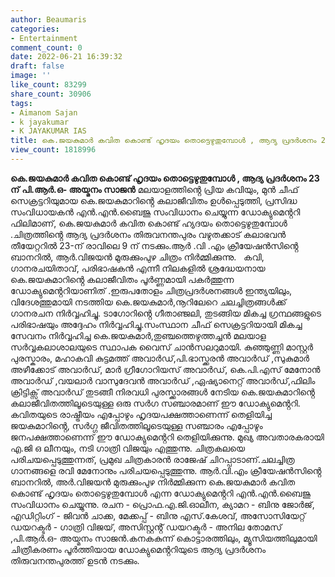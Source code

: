 ```yaml
---
author: Beaumaris
categories:
- Entertainment
comment_count: 0
date: 2022-06-21 16:39:32
draft: false
image: ''
like_count: 83299
share_count: 30906
tags:
- Aimanom Sajan
- k jayakumar
- K JAYAKUMAR IAS
title: കെ.ജയകുമാർ കവിത കൊണ്ട് ഹൃദയം തൊട്ടെഴുതുമ്പോൾ , ആദ്യ പ്രദർശനം 23 ന്
view_count: 1818996
---
```


**കെ.ജയകുമാർ കവിത കൊണ്ട് ഹൃദയം തൊട്ടെഴുതുമ്പോൾ , ആദ്യ പ്രദർശനം 23 ന്** **പി.ആർ.ഒ- അയ്മനം സാജൻ** മലയാളത്തിൻ്റെ പ്രിയ കവിയും, മുൻ ചീഫ് സെക്രട്ടറിയുമായ കെ.ജയകുമാറിൻ്റെ കലാജീവിതം ഉൾപ്പെടുത്തി, പ്രസിദ്ധ സംവിധായകൻ എൻ.എൻ.ബൈജു സംവിധാനം ചെയ്യുന്ന ഡോക്യുമെൻ്ററി ഫിലിമാണ്, കെ.ജയകുമാർ കവിത കൊണ്ട് ഹ്യദയം തൊട്ടെഴുതുമ്പോൾ .ചിത്രത്തിൻ്റെ ആദ്യ പ്രദർശനം തിരുവനന്തപുരം വഴുതക്കാട് കലാഭവൻ തീയേറ്ററിൽ 23-ന് രാവിലെ 9 ന് നടക്കും.ആർ .വി .എം ക്രീയേഷൻസിൻ്റെ ബാനറിൽ, ആർ.വിജയൻ മുരുക്കുംപുഴ ചിത്രം നിർമ്മിക്കുന്നു. &nbsp; കവി, ഗാനരചയിതാവ്, പരിഭാഷകൻ എന്നീ നിലകളിൽ ശ്രദ്ധേയനായ കെ.ജയകുമാറിൻ്റെ കലാജീവിതം പൂർണ്ണമായി പകർത്തുന്ന ഡോക്യുമെൻ്ററിയാണിത് .ഇരുപതോളം ചിത്രപ്രദർശനങ്ങൾ ഇന്ത്യയിലും, വിദേശത്തുമായി നടത്തിയ കെ.ജയകുമാർ,നൂറിലേറെ ചലച്ചിത്രങ്ങൾക്ക് ഗാനരചന നിർവ്വഹിച്ചു. ടാഗോറിൻ്റെ ഗീതാഞ്ജലി, തുടങ്ങിയ മികച്ച ഗ്രന്ഥങ്ങളുടെ പരിഭാഷയും അദ്ദേഹം നിർവ്വഹിച്ചു.സംസ്ഥാന ചീഫ് സെക്രട്ടറിയായി മികച്ച സേവനം നിർവ്വഹിച്ച കെ.ജയകുമാർ,തുഞ്ചത്തെഴുത്തച്ചൻ മലയാള സർവ്വകലാശാലയുടെ സ്ഥാപക വൈസ് ചാൻസലറുമായി. കുഞ്ഞുണ്ണി മാസ്റ്റർ പുരസ്കാരം, മഹാകവി കുട്ടമത്ത് അവാർഡ്,പി.ഭാസ്ക്കരൻ അവാർഡ് ,സുകുമാർ അഴീക്കോട് അവാർഡ്, മാർ ഗ്രീഗോറിയസ് അവാർഡ്, കെ.പി.എസ് മേനോൻ അവാർഡ് ,വയലാർ വാസുദേവൻ അവാർഡ് ,ഏഷ്യാനെറ്റ് അവാർഡ്,ഫിലിം ക്രിട്ടിക്സ് അവാർഡ് തുടങ്ങീ നിരവധി പുരസ്ക്കാരങ്ങൾ നേടിയ കെ.ജയകുമാറിൻ്റെ കലാജീവിതത്തിലൂടെയുള്ള ഒരു സർഗ സഞ്ചാരമാണ് ഈ ഡോക്യുമെൻ്ററി. കവിതയുടെ രാഷ്ട്രീയം എപ്പോഴും ഹൃദയപക്ഷത്താണെന്ന് തെളിയിച്ച ജയകുമാറിൻ്റെ, സർഗ്ഗ ജീവിതത്തിലൂടെയുള്ള സഞ്ചാരം എപ്പോഴും ജനപക്ഷത്താണെന്ന് ഈ ഡോക്യുമെൻ്ററി തെളിയിക്കുന്നു. മുഖ്യ അവതാരകരായി എ.ജി ഒ ലീനയും, നടി ഗാത്രി വിജയും എത്തുന്നു. ചിത്രകലയെ പരിചയപ്പെടുത്തുന്നത്, പ്രമുഖ ചിത്രകാരൻ രാജേഷ് ചിറപ്പാടാണ്.ചലച്ചിത്ര ഗാനങ്ങളെ രവി മേനോനും പരിചയപ്പെടുത്തുന്നു. ആർ.വി.എം ക്രീയേഷൻസിൻ്റെ ബാനറിൽ, അർ.വിജയൻ മുരുക്കുംപുഴ നിർമ്മിക്കുന്ന കെ.ജയകുമാർ കവിത കൊണ്ട് ഹൃദയം തൊട്ടെഴുതുമ്പോൾ എന്ന ഡോക്യുമെൻ്ററി എൻ.എൻ.ബൈജു സംവിധാനം ചെയ്യുന്നു. രചന - പ്രൊഫ.എ.ജി.ഓലീന, ക്യാമറ - ബിനു ജോർജ്, എഡിറ്റിംഗ് - ജിവൻ ചാക്ക, മേക്കപ്പ് - ബിനു എസ്.കേശവ്, അസോസിയേറ്റ് ഡയറക്ടർ - ഗാത്രി വിജയ്, അസിസ്റ്റൻ്റ് ഡയറക്ടർ - അനില തോമസ് ,പി.ആർ.ഒ- അയ്മനം സാജൻ.കനകകുന്ന് കൊട്ടാരത്തിലും, മ്യൂസിയത്തിലുമായി ചിത്രീകരണം പൂർത്തിയായ ഡോക്യുമെൻ്ററിയുടെ ആദ്യ പ്രദർശനം തിരുവനന്തപുരത്ത് ഉടൻ നടക്കും. &nbsp;